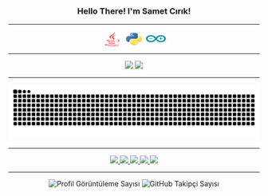 <h3 align="center">
  Hello There! I'm Samet Cırık!
</h3>

<!--
## About me

I'm a technology enthusiast focused on finding solutions through **unconventional methods**, always learning from my mistakes to push myself forward. For me, coding is more than just a tool; it's the art of building my own solutions and vision from the ground up. I am currently active in **Game Development (C# & Unity)** and **Desktop UI/UX Applications (Java)**.

---


<!--
### My Approach to Development:

- **Detail-Oriented:** I dive deep into details to ensure that everything delivered to the user is polished and intuitive.
- **Continuous Learning:** I am always open to new technologies and challenges. My failures are valuable lessons that open the door to the next solution.
- **Solo Drive:** I generally prefer to execute my projects **independently**. Working with a high degree of autonomy in line with my own vision allows me to achieve the best results. *(I am aware of the challenges this preference presents and aim to develop my collaborative skills over time.)*

Take a look at the projects that excite me the most and which I believe have high potential. ***Every line of code I write is a story of learning and progress.***
-->

<!--
## Description/Listed Technologies:

### Core Strength:
- ***Java***
- **Arduino** 
- **Python**

### Other Proficiency Areas (from most to least):
- **C#**
- **C++**
- **C**

### Interested/Learning Languages:
- **Ruby**
- **Go**
- **Swift**
- **CSS**
- **JavaScript**

-->

<!--
### Special Focus Areas:

- **Artificial Intelligence** (AI)
- **Game Development** (Unity or Unreal Engine)
- **VR Technologies**
-->


-----

<!-- TODO: Github grafikleri vesaire buraya eklenecek. -->

<div align="center" style="display: inline_block">
  <img align="center" alt="SmtCrk-Java" height="30" width="40" src="https://raw.githubusercontent.com/devicons/devicon/master/icons/java/java-plain.svg">
  <img align="center" alt="SmtCrk-Pyton" height="30" width="40" src="https://raw.githubusercontent.com/devicons/devicon/master/icons/python/python-original.svg">
  <img align="center" alt="SmtCrk-Arduino" height="30" width="40" src="https://raw.githubusercontent.com/devicons/devicon/master/icons/arduino/arduino-original.svg">
  
  <!--
  <img align="center" alt="SmtCrk-C" height="30" width="40" src="https://raw.githubusercontent.com/devicons/devicon/master/icons/c/c-original.svg">
  <img align="center" alt="SmtCrk-C++" height="30" width="40" src="https://raw.githubusercontent.com/devicons/devicon/master/icons/cplusplus/cplusplus-plain.svg">
  <img align="center" alt="SmtCrk-C#" height="30" width="40" src="https://raw.githubusercontent.com/devicons/devicon/master/icons/csharp/csharp-plain.svg">
  -->
</div>

----

<!-- Statların boyutlarını değiştirmek istiyorsan aşağıdaki kodu yorum satırından çıkar. 
![GitHub Stats](https://github-readme-stats.vercel.app/api?username=SametCirik&theme=merko&hide_border=false)  
![Top Languages](https://github-readme-stats.vercel.app/api/top-langs/?username=SametCirik&layout=compact&theme=merko&hide_border=false)
-->

<!-- Statların boyutlarını değiştirmek istiyorsan aşağıdaki kodu yorum satırından çıkar. -->
<div align="center" >
  <!-- <a href="https://github.com/SametCirik"> -->
  <img height="149 cm" src="https://github-readme-stats.vercel.app/api?username=SametCirik&theme=merko&hide_border=false"> 
  <img height="149 cm" src="https://github-readme-stats.vercel.app/api/top-langs/?username=SametCirik&layout=compact&theme=merko&hide_border=false"> 
</div>

----

<!-- Snake Animation -->
![snake_gif](https://github.com/SametCirik/SametCirik/blob/output/github-snake-dark.svg)

----

<!-- İletişim Bilgileri -->
<div align="center" >
  <a href="https://bsky.app/profile/sametcirik35.bsky.social" target="_blank">
    <img src="https://img.shields.io/badge/-Bluesky-4E82F7?style=for-the-badge&logo=bluesky&logoColor=white" target="_blank">
  </a>
  <!--
  <a href="mailto:sametcirik35@gmail.com"> 
    <img src="https://img.shields.io/badge/-Gmail-%23333?style=for-the-badge&logo=gmail&logoColor=white" target="_blank">
  </a>
  -->
  <a href="https://instagram.com/sametcirik35" target="_blank">
    <img src="https://img.shields.io/badge/-Instagram-%23E4405F?style=for-the-badge&logo=instagram&logoColor=white" target="_blank">
  </a>
  <a href="www.linkedin.com/in/sametcirik" target="_blank">
    <img src="https://img.shields.io/badge/-LinkedIn-%230077B5?style=for-the-badge&logo=linkedin&logoColor=white" target="_blank">
  </a> 
  <a href="https://stackoverflow.com/users/YOUR_USER_ID" target="_blank">
    <img src="https://img.shields.io/badge/-Stack%20Overflow-F58529?style=for-the-badge&logo=stackoverflow&logoColor=white" target="_blank">
  </a>
  <a href="https://www.youtube.com/" target="_blank">
  <img src="https://img.shields.io/badge/-YouTube-%23333?style=for-the-badge&logo=youtube&logoColor=red">
</a>
</div>

----

<p align="center">
  <!-- Profile View Count V1 -->
  <img src="https://komarev.com/ghpvc/?username=SametCirik&label=PROFILE+VIEWS&color=green&style=flat" alt="Profil Görüntüleme Sayısı" />

  <!-- Profile View Count V2 -->
  <!--
  <img src="https://visitor-badge.laobi.icu/badge?page_id=SametCirik&title=VIEWS&color=green&style=for-the-badge" alt="Profil Ziyaretçi Sayısı" />
  -->
  
  <!-- Followers Count -->
  <img src="https://img.shields.io/github/followers/SametCirik?label=FOLLOWERS&style=flat" alt="GitHub Takipçi Sayısı"/>
</p>
